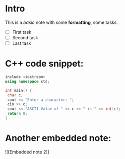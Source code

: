 # Intro
This is a *basic* note with some **formatting**, some tasks:
- [ ] First task
- [ ] Second task
- [ ] Last task

# C++ code snippet:
```cpp
include <iostream>
using namespace std;

int main() {
 char c;
 cout << "Enter a character: ";
 cin >> c;
 cout << "ASCII Value of " << c << " is " << int(c);
 return 0;
}
```

# Another embedded note:
![[Embedded note 2]]